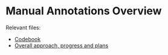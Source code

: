 # Manual Annotations Overview

Relevant files:

- [Codebook](codebook.md)
- [Overall approach, progress and plans](progress.md)
